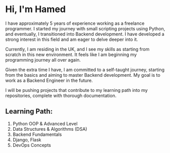 # Hi, I'm Hamed

I have approximately 5 years of experience working as a freelance programmer. I started my journey with small scripting projects using Python, and eventually, I transitioned into Backend development. I have developed a strong interest in this field and am eager to delve deeper into it.

Currently, I am residing in the UK, and I see my skills as starting from scratch in this new environment. It feels like I am beginning my programming journey all over again.

Given the extra time I have, I am committed to a self-taught journey, starting from the basics and aiming to master Backend development. My goal is to work as a Backend Engineer in the future.

I will be pushing projects that contribute to my learning path into my repositories, complete with thorough documentation.

## Learning Path:
1. Python OOP & Advanced Level
2. Data Structures & Algorithms (DSA)
3. Backend Fundamentals
4. Django, Flask
5. DevOps Concepts
